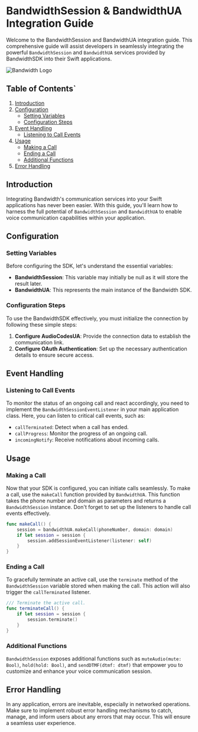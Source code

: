 # BandwidthSession & BandwidthUA Integration Guide

Welcome to the BandwidthSession and BandwidthUA integration guide. This comprehensive guide will assist developers in seamlessly integrating the powerful `BandwidthSession` and `BandwidthUA` services provided by BandwidthSDK into their Swift applications.

![Bandwidth Logo](https://example.com/bandwidth_logo.png)

## Table of Contents`

1. [Introduction](#introduction)
2. [Configuration](#configuration)
   - [Setting Variables](#setting-variables)
   - [Configuration Steps](#configuration-steps)
3. [Event Handling](#event-handling)
   - [Listening to Call Events](#listening-to-call-events)
4. [Usage](#usage)
   - [Making a Call](#making-a-call)
   - [Ending a Call](#ending-a-call)
   - [Additional Functions](#additional-functions)
5. [Error Handling](#error-handling)
## Introduction

Integrating Bandwidth's communication services into your Swift applications has never been easier. With this guide, you'll learn how to harness the full potential of `BandwidthSession` and `BandwidthUA` to enable voice communication capabilities within your application.

## Configuration

### Setting Variables

Before configuring the SDK, let's understand the essential variables:

- **BandwidthSession**: This variable may initially be null as it will store the result later.
- **BandwidthUA**: This represents the main instance of the Bandwidth SDK.

### Configuration Steps

To use the BandwidthSDK effectively, you must initialize the connection by following these simple steps:

1. **Configure AudioCodesUA**: Provide the connection data to establish the communication link.
2. **Configure OAuth Authentication**: Set up the necessary authentication details to ensure secure access.

## Event Handling

### Listening to Call Events

To monitor the status of an ongoing call and react accordingly, you need to implement the `BandwidthSessionEventListener` in your main application class. Here, you can listen to critical call events, such as:

- `callTerminated`: Detect when a call has ended.
- `callProgress`: Monitor the progress of an ongoing call.
- `incomingNotify`: Receive notifications about incoming calls.

## Usage

### Making a Call

Now that your SDK is configured, you can initiate calls seamlessly. To make a call, use the `makeCall` function provided by `BandwidthUA`. This function takes the phone number and domain as parameters and returns a `BandwidthSession` instance. Don't forget to set up the listeners to handle call events effectively.

```swift
func makeCall() {
    session = bandwidthUA.makeCall(phoneNumber, domain: domain)
    if let session = session {
        session.addSessionEventListener(listener: self)
    }
}
```

### Ending a Call

To gracefully terminate an active call, use the `terminate` method of the `BandwidthSession` variable stored when making the call. This action will also trigger the `callTerminated` listener.

```swift
/// Terminate the active call.
func terminateCall() {
    if let session = session {
        session.terminate()
    }
}
```

### Additional Functions

`BandwidthSession` exposes additional functions such as `muteAudio(mute: Bool)`, `hold(hold: Bool)`, and `sendDTMF(dtmf: dtmf)` that empower you to customize and enhance your voice communication session.

## Error Handling

In any application, errors are inevitable, especially in networked operations. Make sure to implement robust error handling mechanisms to catch, manage, and inform users about any errors that may occur. This will ensure a seamless user experience.
